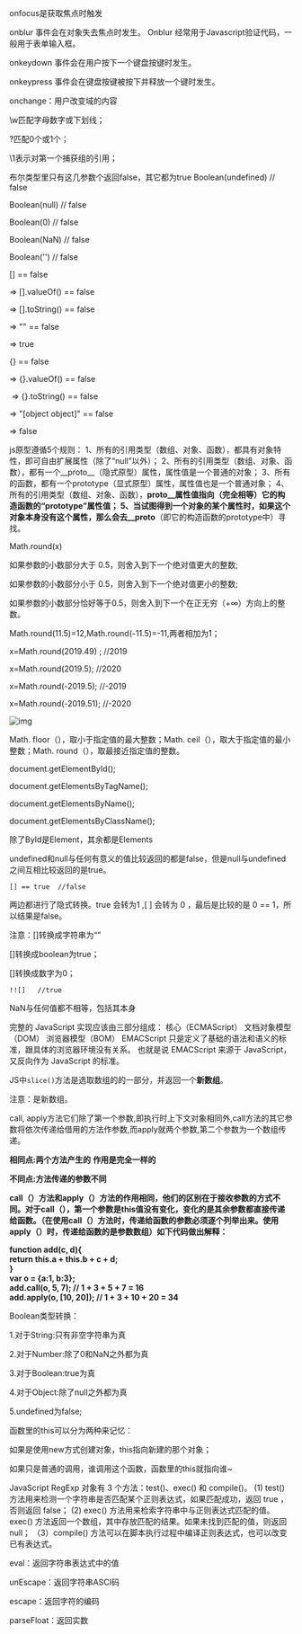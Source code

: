 onfocus是获取焦点时触发

onblur 事件会在对象失去焦点时发生。 Onblur 经常用于Javascript验证代码，一般用于表单输入框。

onkeydown 事件会在用户按下一个键盘按键时发生。

onkeypress 事件会在键盘按键被按下并释放一个键时发生。

onchange：用户改变域的内容



\w匹配字母数字或下划线；

?匹配0个或1个；

\1表示对第一个捕获组的引用；






布尔类型里只有这几参数个返回false，其它都为true Boolean(undefined) // false 

Boolean(null) // false  

Boolean(0) // false  

Boolean(NaN) // false 

 Boolean('') // false



[] == false 

=> [].valueOf() == false 

 => [].toString() == false 

=> "" == false 

=> true



{} == false  

   => {}.valueOf() == false  

​    => {}.toString() == false  

   => "[object object]" == false  

   => false



js原型遵循5个规则： 1、所有的引用类型（数组、对象、函数），都具有对象特性，即可自由扩展属性（除了“null”以外）； 2、所有的引用类型（数组、对象、函数），都有一个__proto__（隐式原型）属性，属性值是一个普通的对象； 3、所有的函数，都有一个prototype（显式原型）属性，属性值也是一个普通对象； 4、所有的引用类型（数组、对象、函数），__proto__属性值指向（完全相等）它的构造函数的“prototype”属性值； 5、当试图得到一个对象的某个属性时，如果这个对象本身没有这个属性，那么会去__proto__（即它的构造函数的prototype中）寻找。



Math.round(x)

如果参数的小数部分大于 0.5，则舍入到下一个绝对值更大的整数;

如果参数的小数部分小于 0.5，则舍入到下一个绝对值更小的整数;

如果参数的小数部分恰好等于0.5，则舍入到下一个在正无穷（+∞）方向上的整数。

Math.round(11.5)=12,Math.round(-11.5)=-11,两者相加为1；

x=Math.round(2019.49) ;   //2019

x=Math.round(2019.5);     //2020

x=Math.round(-2019.5);    //-2019

x=Math.round(-2019.51);   //-2020



![img](https://uploadfiles.nowcoder.com/images/20200724/5396154_1595570010232_F2DAE70F491CBB6AA7ABA4B1D51F8368)



Math. floor（），取小于指定值的最大整数；Math. ceil（），取大于指定值的最小整数；Math. round（），取最接近指定值的整数。



document.getElementById();

document.getElementsByTagName();

document.getElementsByName();

document.getElementsByClassName();

除了ById是Element，其余都是Elements



undefined和null与任何有意义的值比较返回的都是false，但是null与undefined之间互相比较返回的是true。



```
[] == true  //false
```

两边都进行了隐式转换。true 会转为1 ,[ ] 会转为 0 ，最后是比较的是 0 == 1，所以结果是false。

注意：[]转换成字符串为“”

[]转换成boolean为true；

[]转换成数字为0；

```
!![]   //true
```

NaN与任何值都不相等，包括其本身



完整的 JavaScript 实现应该由三部分组成：
核心（ECMAScript）
文档对象模型（DOM）
浏览器模型（BOM）
EMACScript 只是定义了基础的语法和语义的标准，跟具体的浏览器环境没有关系。
也就是说 EMACScript 来源于 JavaScript，又反向作为 JavaScript 的标准。



JS中`slice()`方法是选取数组的的一部分，并返回一个**新数组**。

注意：是新数组。



call, apply方法它们除了第一个参数,即执行时上下文对象相同外,call方法的其它参数将依次传递给借用的方法作参数,而apply就两个参数,第二个参数为一个数组传递。

**相同点:两个方法产生的** **作用是完全一样的**

**不同点:方法传递的参数不同**

**call（）方法和apply（）方法的作用相同，他们的区别在于接收参数的方式不同。对于call（），第一个参数是this值没有变化，变化的是其余参数都直接传递给函数。（在使用call（）方法时，传递给函数的参数必须逐个列举出来。使用apply（）时，传递给函数的是参数数组）如下代码做出解释：**

  **function add(c, d){**  
  **return this.a + this.b + c + d;**  
  **}**  
  **var o = {a:1, b:3};**  
  **add.call(o, 5, 7); // 1 + 3 + 5 + 7 = 16**  
  **add.apply(o, [10, 20]); // 1 + 3 + 10 + 20 = 34**



Boolean类型转换：

  1.对于String:只有非空字符串为真

  2.对于Number:除了0和NaN之外都为真

  3.对于Boolean:true为真

  4.对于Object:除了null之外都为真

  5.undefined为false;



函数里的this可以分为两种来记忆：

如果是使用new方式创建对象，this指向新建的那个对象；

如果只是普通的调用，谁调用这个函数，函数里的this就指向谁~



JavaScript RegExp 对象有 3 个方法：test()、exec() 和 compile()。
(1) test() 方法用来检测一个字符串是否匹配某个正则表达式，如果匹配成功，返回 true ，否则返回 false；
(2) exec() 方法用来检索字符串中与正则表达式匹配的值。exec() 方法返回一个数组，其中存放匹配的结果。如果未找到匹配的值，则返回 null；
（3）compile() 方法可以在脚本执行过程中编译正则表达式，也可以改变已有表达式。



eval：返回字符串表达式中的值

unEscape：返回字符串ASCI码

escape：返回字符的编码

parseFloat：返回实数